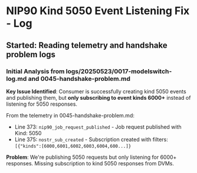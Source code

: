 # NIP90 Kind 5050 Event Listening Fix - Log

## Started: Reading telemetry and handshake problem logs

### Initial Analysis from logs/20250523/0017-modelswitch-log.md and 0045-handshake-problem.md

**Key Issue Identified**: Consumer is successfully creating kind 5050 events and publishing them, but **only subscribing to event kinds 6000+** instead of listening for 5050 responses.

From the telemetry in 0045-handshake-problem.md:
- Line 373: `nip90_job_request_published` - Job request published with Kind: 5050
- Line 375: `nostr_sub_created` - Subscription created with filters: `[{"kinds":[6000,6001,6002,6003,6004,600...]}`

**Problem**: We're publishing 5050 requests but only listening for 6000+ responses. Missing subscription to kind 5050 responses from DVMs.
